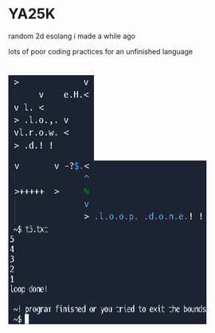 # YA25K

random 2d esolang i made a while ago

lots of poor coding practices for an unfinished language

#

<img align="center" src="https://github.com/notapsuedonym/YA25K/blob/main/ehllow.png?raw=true">


<img align="center" src="https://github.com/notapsuedonym/YA25K/blob/main/looop.png?raw=true">
